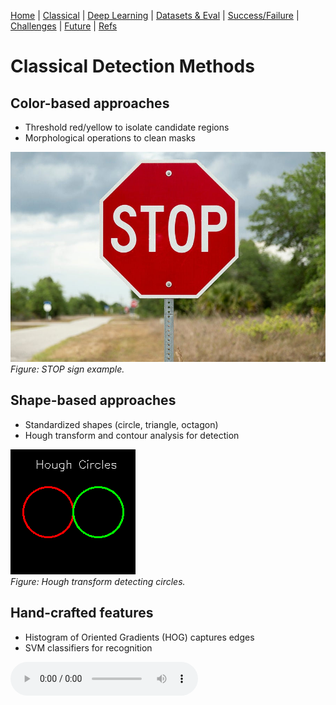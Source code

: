 [Home](index.md) | [Classical](classical.md) | [Deep Learning](deep-learning.md) | [Datasets & Eval](datasets.md) | [Success/Failure](successes-failures.md) | [Challenges](challenges.md) | [Future](future.md) | [Refs](bibliography.md)

# Classical Detection Methods

## Color-based approaches
- Threshold red/yellow to isolate candidate regions  
- Morphological operations to clean masks  

![Stop Sign](assets/images/stop.jpg)  
*Figure: STOP sign example.*

## Shape-based approaches
- Standardized shapes (circle, triangle, octagon)  
- Hough transform and contour analysis for detection  

![Hough Example](assets/images/hough-example.png)  
*Figure: Hough transform detecting circles.*

## Hand-crafted features
- Histogram of Oriented Gradients (HOG) captures edges  
- SVM classifiers for recognition  

<audio controls src="assets/audio/classical.mp3">Your browser does not support audio.</audio>
